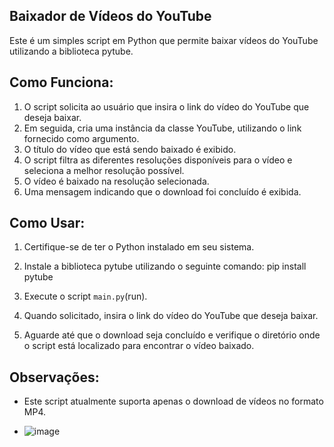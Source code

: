 ## Baixador de Vídeos do YouTube

Este é um simples script em Python que permite baixar vídeos do YouTube utilizando a biblioteca pytube.

## Como Funciona:

1. O script solicita ao usuário que insira o link do vídeo do YouTube que deseja baixar.
2. Em seguida, cria uma instância da classe YouTube, utilizando o link fornecido como argumento.
3. O título do vídeo que está sendo baixado é exibido.
4. O script filtra as diferentes resoluções disponíveis para o vídeo e seleciona a melhor resolução possível.
5. O vídeo é baixado na resolução selecionada.
6. Uma mensagem indicando que o download foi concluído é exibida.

## Como Usar:

1. Certifique-se de ter o Python instalado em seu sistema.
2. Instale a biblioteca pytube utilizando o seguinte comando: pip install pytube

3. Execute o script `main.py`(run).
4. Quando solicitado, insira o link do vídeo do YouTube que deseja baixar.
5. Aguarde até que o download seja concluído e verifique o diretório onde o script está localizado para encontrar o vídeo baixado.

## Observações:

- Este script atualmente suporta apenas o download de vídeos no formato MP4.

- ![image](https://github.com/Lucasapn2/Baixar_videosYTB/assets/129186705/87bb7712-540b-4ac1-b3c8-e7e555408440)



